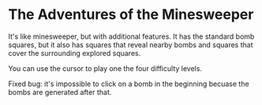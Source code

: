 # The Adventures of the Minesweeper

It's like minesweeper, but with additional features. It has the standard bomb squares, but it also has squares that reveal nearby bombs and squares that cover the surrounding explored squares.

You can use the cursor to play one the four difficulty levels.

Fixed bug: it's impossible to click on a bomb in the beginning becuase the bombs are generated after that.

